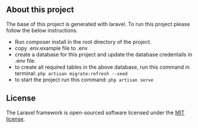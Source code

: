 ## About this project

The base of this project is generated with laravel.
To run this project please follow the below instructions.
 - Run composer install in the root directory of the project.
 - copy .env.example file to .env
 - create a database for this project and update the database credentails in .env file.
 - to create all required tables in the above database, run this command in terminal: `php artisan migrate:refresh --seed`
 - to start the project run this command: `php artisan serve`

## License

The Laravel framework is open-sourced software licensed under the [MIT license](https://opensource.org/licenses/MIT).